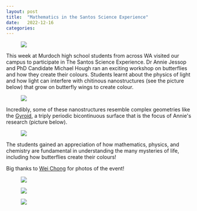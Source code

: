 ```yaml
---
layout: post
title:  "Mathematics in the Santos Science Experience"
date:   2022-12-16
categories: 
---
```

<figure>
<img src="{{ site.baseurl }}/img/Wei-41.jpeg">
</figure>

This week at Murdoch high school students from across WA visited our campus to participate in The Santos Science Experience. <!--more-->  Dr Annie Jessop and PhD Candidate Michael Hough ran an exciting workshop on butterflies and how they create their colours. Students learnt about the physics of light and how light can interfere with chitinous nanostructures (see the picture below) that grow on butterfly wings to create colour. 

<figure>
<img src="{{ site.baseurl }}/img/butterfly_gyroid.jpeg" class="centerImage">
</figure>

Incredibly, some of these nanostructures resemble complex geometries like the [Gyroid](http://gerdschroeder-turk.org/optical-materials-and-gyroid-photonics/), a triply periodic bicontinuous surface that is the focus of Annie's research (picture below). 

<figure>
<img src="{{ site.baseurl }}/img/gyroid.jpeg" class="centerImage">
</figure>

The students gained an appreciation of how mathematics, physics, and chemistry are fundamental in understanding the many mysteries of life, including how butterflies create their colours!

Big thanks to [Wei Chong](https://www.instagram.com/certainlynotwei/) for photos of the event!

<figure>
<img src="{{ site.baseurl }}/img/Wei-48.jpeg" class="centerImage">
</figure>
<figure>
<img src="{{ site.baseurl }}/img/Wei-50.jpeg" class="centerImage">
</figure>
<figure>
<img src="{{ site.baseurl }}/img/Wei-51.jpeg" class="centerImage">
</figure>